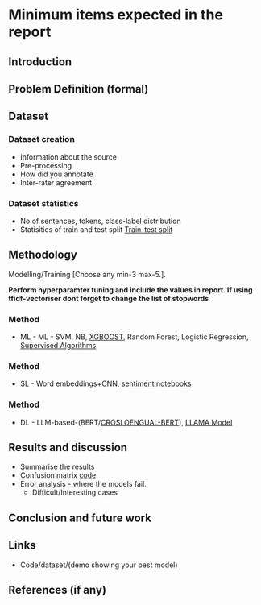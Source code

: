 # Minimum items expected in the report 
## Introduction

## Problem Definition (formal)

## Dataset 

### Dataset creation
- Information about the source
- Pre-processing
- How did you annotate
- Inter-rater agreement

### Dataset statistics
- No of sentences, tokens, class-label distribution
- Statisitics of train and test split [Train-test split](https://scikit-learn.org/stable/modules/generated/sklearn.model_selection.train_test_split.html#sklearn.model_selection.train_test_split)

## Methodology
Modelling/Training [Choose any min-3 max-5.].

**Perform hyperparamter tuning and include the values in report. If using tfidf-vectoriser dont forget to change the list of stopwords**

### Method 
  - ML - ML - SVM, NB, [XGBOOST](https://xgboost.readthedocs.io/en/stable/get_started.html), Random Forest, Logistic Regression, [Supervised Algorithms](https://scikit-learn.org/stable/supervised_learning.html)
### Method 
  - SL - Word embeddings+CNN, [sentiment notebooks](https://github.com/bentrevett/pytorch-sentiment-analysis)
### Method 
 - DL - LLM-based-(BERT/[CROSLOENGUAL-BERT](https://github.com/thak123/Cro-Movie-reviews-training)), [LLAMA Model](code/llam_train_7b.py)
   
## Results and discussion
- Summarise the results
- Confusion matrix [code](https://scikit-learn.org/stable/modules/generated/sklearn.metrics.confusion_matrix.html)
- Error analysis - where the models fail.
  - Difficult/Interesting cases
  
## Conclusion and future work

## Links
- Code/dataset/(demo showing your best model)

## References (if any)
